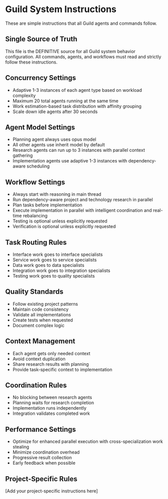 # Guild System Instructions

These are simple instructions that all Guild agents and commands follow.

## Single Source of Truth

This file is the DEFINITIVE source for all Guild system behavior configuration. All commands, agents, and workflows must read and strictly follow these instructions.

## Concurrency Settings
- Adaptive 1-3 instances of each agent type based on workload complexity
- Maximum 20 total agents running at the same time
- Work estimation-based task distribution with affinity grouping
- Scale down idle agents after 30 seconds

## Agent Model Settings
- Planning agent always uses opus model
- All other agents use inherit model by default
- Research agents can run up to 3 instances with parallel context gathering
- Implementation agents use adaptive 1-3 instances with dependency-aware scheduling

## Workflow Settings
- Always start with reasoning in main thread
- Run dependency-aware project and technology research in parallel
- Plan tasks before implementation
- Execute implementation in parallel with intelligent coordination and real-time rebalancing
- Testing is optional unless explicitly requested
- Verification is optional unless explicitly requested

## Task Routing Rules
- Interface work goes to interface specialists
- Service work goes to service specialists
- Data work goes to data specialists
- Integration work goes to integration specialists
- Testing work goes to quality specialists

## Quality Standards
- Follow existing project patterns
- Maintain code consistency
- Validate all implementations
- Create tests when requested
- Document complex logic

## Context Management
- Each agent gets only needed context
- Avoid context duplication
- Share research results with planning
- Provide task-specific context to implementation

## Coordination Rules
- No blocking between research agents
- Planning waits for research completion
- Implementation runs independently
- Integration validates completed work

## Performance Settings
- Optimize for enhanced parallel execution with cross-specialization work stealing
- Minimize coordination overhead
- Progressive result collection
- Early feedback when possible

## Project-Specific Rules
[Add your project-specific instructions here]